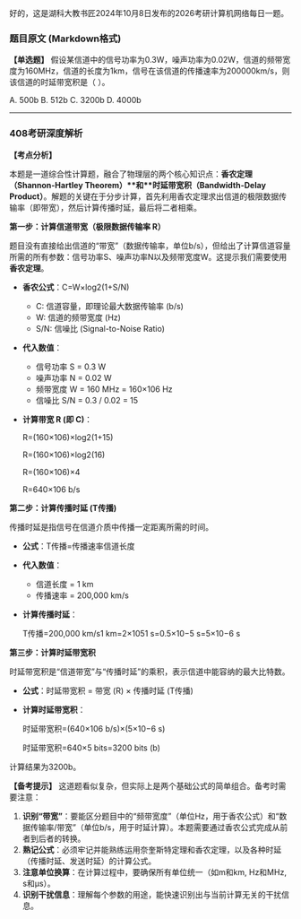 好的，这是湖科大教书匠2024年10月8日发布的2026考研计算机网络每日一题。

### 题目原文 (Markdown格式)

**【单选题】** 假设某信道中的信号功率为0.3W，噪声功率为0.02W，信道的频带宽度为160MHz，信道的长度为1km，信号在该信道的传播速率为200000km/s，则该信道的时延带宽积是（ ）。

A. 500b B. 512b C. 3200b D. 4000b

------

### 408考研深度解析

**【考点分析】**

本题是一道综合性计算题，融合了物理层的两个核心知识点：**香农定理（Shannon-Hartley Theorem）\**和\**时延带宽积（Bandwidth-Delay Product）**。解题的关键在于分步计算，首先利用香农定理求出信道的极限数据传输率（即带宽），然后计算传播时延，最后将二者相乘。

**第一步：计算信道带宽（极限数据传输率 R）**

题目没有直接给出信道的“带宽”（数据传输率，单位b/s），但给出了计算信道容量所需的所有参数：信号功率S、噪声功率N以及频带宽度W。这提示我们需要使用**香农定理**。

- **香农公式**：C=W×log2(1+S/N)

  - C: 信道容量，即理论最大数据传输率 (b/s)
  - W: 信道的频带宽度 (Hz)
  - S/N: 信噪比 (Signal-to-Noise Ratio)

- **代入数值**：

  - 信号功率 S = 0.3 W
  - 噪声功率 N = 0.02 W
  - 频带宽度 W = 160 MHz = 160×106 Hz
  - 信噪比 S/N = 0.3 / 0.02 = 15

- **计算带宽 R (即 C)**：

  R=(160×106)×log2(1+15)

  R=(160×106)×log2(16)

  R=(160×106)×4

  R=640×106 b/s

**第二步：计算传播时延 (T传播)**

传播时延是指信号在信道介质中传播一定距离所需的时间。

- **公式**：T传播=传播速率信道长度

- **代入数值**：

  - 信道长度 = 1 km
  - 传播速率 = 200,000 km/s

- **计算传播时延**：

  T传播=200,000 km/s1 km=2×1051 s=0.5×10−5 s=5×10−6 s

**第三步：计算时延带宽积**

时延带宽积是“信道带宽”与“传播时延”的乘积，表示信道中能容纳的最大比特数。

- **公式**：时延带宽积 = 带宽 (R) × 传播时延 (T传播)

- **计算时延带宽积**：

  时延带宽积=(640×106 b/s)×(5×10−6 s)

  时延带宽积=640×5 bits=3200 bits (b)

计算结果为3200b。

**【备考提示】** 这道题看似复杂，但实际上是两个基础公式的简单组合。备考时需要注意：

1. **识别“带宽”**：要能区分题目中的“频带宽度”（单位Hz，用于香农公式）和“数据传输率/带宽”（单位b/s，用于时延计算）。本题需要通过香农公式完成从前者到后者的转换。
2. **熟记公式**：必须牢记并能熟练运用奈奎斯特定理和香农定理，以及各种时延（传播时延、发送时延）的计算公式。
3. **注意单位换算**：在计算过程中，要确保所有单位统一（如m和km, Hz和MHz, s和μs）。
4. **识别干扰信息**：理解每个参数的用途，能快速识别出与当前计算无关的干扰信息。